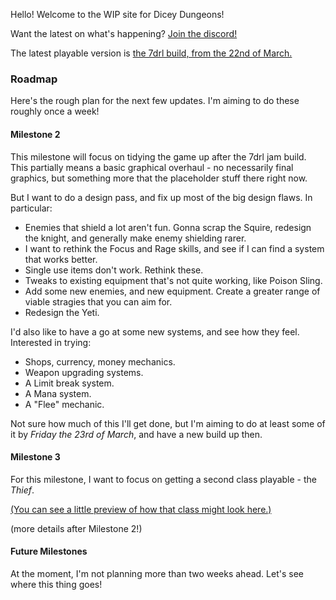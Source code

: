 Hello! Welcome to the WIP site for Dicey Dungeons!

Want the latest on what's happening? <a href="https://discord.gg/z7pCdCP">Join the discord!</a>

The latest playable version is <a href="https://terrycavanaghgames.com/dice/">the 7drl build, from the 22nd of March.</a>

### Roadmap

Here's the rough plan for the next few updates. I'm aiming to do these roughly once a week!

#### Milestone 2

This milestone will focus on tidying the game up after the 7drl jam build. This partially means a basic graphical overhaul - no necessarily final graphics, but something more that the placeholder stuff there right now. 

But I want to do a design pass, and fix up most of the big design flaws. In particular:
   - Enemies that shield a lot aren't fun. Gonna scrap the Squire, redesign the knight, and generally make enemy shielding rarer.
   - I want to rethink the Focus and Rage skills, and see if I can find a system that works better.
   - Single use items don't work. Rethink these.
   - Tweaks to existing equipment that's not quite working, like Poison Sling.
   - Add some new enemies, and new equipment. Create a greater range of viable stragies that you can aim for.
   - Redesign the Yeti.
   
I'd also like to have a go at some new systems, and see how they feel. Interested in trying:
  - Shops, currency, money mechanics.
  - Weapon upgrading systems.
  - A Limit break system.
  - A Mana system.
  - A "Flee" mechanic.

Not sure how much of this I'll get done, but I'm aiming to do at least some of it by *Friday the 23rd of March*, and have a new build up then.

#### Milestone 3

For this milestone, I want to focus on getting a second class playable - the *Thief*.

<a href="https://twitter.com/terrycavanagh/status/971889907693248512">(You can see a little preview of how that class might look here.)</a>

(more details after Milestone 2!)

#### Future Milestones

At the moment, I'm not planning more than two weeks ahead. Let's see where this thing goes!
